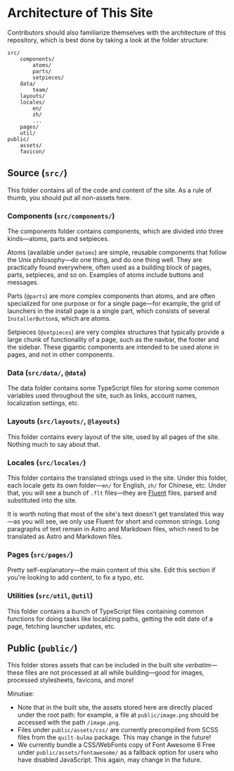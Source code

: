 # Architecture of This Site

Contributors should also familiarize themselves with the architecture of this repository, which is best done by taking a look at the folder structure:

```
src/
	components/
		atoms/
		parts/
		setpieces/
	data/
		team/
	layouts/
	locales/
		en/
		zh/
		...
	pages/
	util/
public/
	assets/
	favicon/
```

## Source (`src/`)

This folder contains all of the code and content of the site.
As a rule of thumb, you should put all non-assets here.

### Components (`src/components/`)

The components folder contains components, which are divided into three kinds—atoms, parts and setpieces.

Atoms (available under `@atoms`) are simple, reusable components that follow the Unix philosophy—do one thing, and do one thing well.
They are practically found everywhere, often used as a building block of pages, parts, setpieces, and so on. Examples of atoms include buttons and messages.

Parts (`@parts`) are more complex components than atoms, and are often specialized for one purpose or for a single page—for example, the grid of launchers in the install page is a single part, which consists of several `InstallerButton`s, which are atoms.

Setpieces (`@setpieces`) are very complex structures that typically provide a large chunk of functionality of a page, such as the navbar, the footer and the sidebar.
These gigantic components are intended to be used alone in pages, and not in other components.

### Data (`src/data/`, `@data`)

The data folder contains some TypeScript files for storing some common variables used throughout the site, such as links, account names, localization settings, etc.

### Layouts (`src/layouts/`, `@layouts`)

This folder contains every layout of the site, used by all pages of the site. Nothing much to say about that.

### Locales (`src/locales/`)

This folder contains the translated strings used in the site. Under this folder, each locale gets its own folder—`en/` for English, `zh/` for Chinese, etc.
Under that, you will see a bunch of `.flt` files—they are [Fluent](https://projectfluent.org) files, parsed and substituted into the site.

It is worth noting that most of the site's text doesn't get translated this way—as you will see, we only use Fluent for short and common strings.
Long paragraphs of text remain in Astro and Markdown files, which need to be translated as Astro and Markdown files.

### Pages (`src/pages/`)

Pretty self-explanatory—the main content of this site. Edit this section if you're looking to add content, to fix a typo, etc.

### Utilities (`src/util`, `@util`)

This folder contains a bunch of TypeScript files containing common functions for doing tasks like localizing paths, getting the edit date of a page, fetching launcher updates, etc.

## Public (`public/`)

This folder stores assets that can be included in the built site *verbatim*—these files are not processed at all while building—good for images, processed stylesheets, favicons, and more!

Minutiae:
- Note that in the built site, the assets stored here are directly placed under the root path: for example, a file at `public/image.png` should be accessed with the path `/image.png`.
- Files under `public/assets/css/` are currently precompiled from SCSS files from the `quilt-bulma` package. This may change in the future!
- We currently bundle a CSS/WebFonts copy of Font Awesome 6 Free under `public/assets/fontawesome/` as a fallback option for users who have disabled JavaScript. This again, may change in the future.
